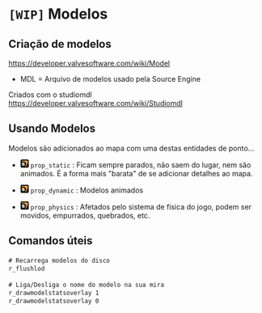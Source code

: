 
# `[WIP]` Modelos

## Criação de modelos

https://developer.valvesoftware.com/wiki/Model

* MDL = Arquivo de modelos usado pela Source Engine

Criados com o studiomdl
https://developer.valvesoftware.com/wiki/Studiomdl


## Usando Modelos

Modelos são adicionados ao mapa com uma destas entidades de ponto...

* [![source]](https://developer.valvesoftware.com/wiki/Prop_static) `prop_static` : Ficam sempre parados, não saem do lugar, nem são animados. É a forma mais "barata" de se adicionar detalhes ao mapa.

* [![source]](https://developer.valvesoftware.com/wiki/Prop_dynamic) `prop_dynamic` : Modelos animados

* [![source]](https://developer.valvesoftware.com/wiki/Prop_physics) `prop_physics` : Afetados pelo sistema de física do jogo, podem ser movidos, empurrados, quebrados, etc.


## Comandos úteis

```
# Recarrega modelos do disco
r_flushlod

# Liga/Desliga o nome do modelo na sua mira
r_drawmodelstatsoverlay 1
r_drawmodelstatsoverlay 0
```

[source]: ../images/source.gif "Source Engine Doc"
